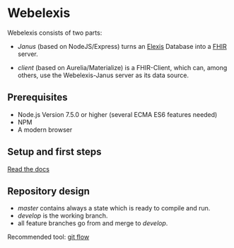 # Webelexis

Webelexis consists of two parts:

* _Janus_ (based on NodeJS/Express) turns an [Elexis](http://www.elexis.ch/ungrad) Database into a [FHIR](https://www.hl7.org/fhir/) server.

* _client_ (based on Aurelia/Materialize) is a FHIR-Client, which can, among others, use the Webelexis-Janus server as its data source.


## Prerequisites

* Node.js Version 7.5.0 or higher (several ECMA ES6 features needed)
* NPM
* A modern browser

## Setup and first steps

[Read the docs](http://webelexis.readthedocs.io/de/latest/firststeps.html)

## Repository design

* _master_ contains always a state which is ready to compile and run.
* _develop_ is the working branch.
* all feature branches go from and merge to _develop_.

Recommended tool: [git flow](http://jeffkreeftmeijer.com/2010/why-arent-you-using-git-flow/)


